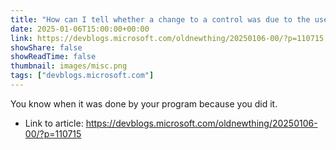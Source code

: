```yaml
---
title: "How can I tell whether a change to a control was due to the user or due to my program?"
date: 2025-01-06T15:00:00+00:00
link: https://devblogs.microsoft.com/oldnewthing/20250106-00/?p=110715
showShare: false
showReadTime: false
thumbnail: images/misc.png
tags: ["devblogs.microsoft.com"]
---
```

You know when it was done by your program because you did it.

- Link to article: https://devblogs.microsoft.com/oldnewthing/20250106-00/?p=110715